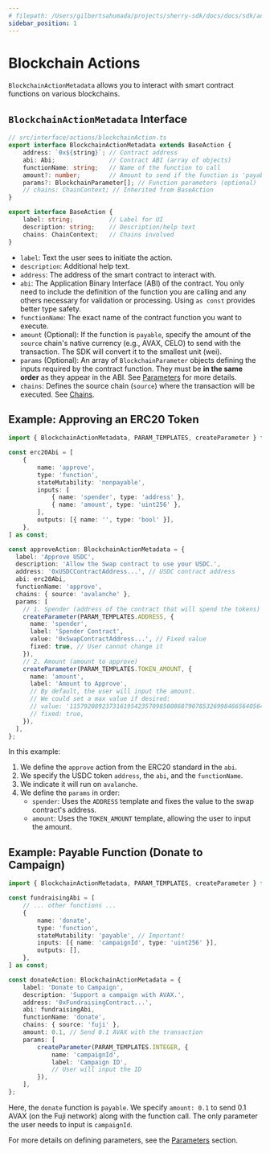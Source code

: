 ```yaml
---
# filepath: /Users/gilbertsahumada/projects/sherry-sdk/docs/docs/sdk/action-types/blockchain-actions.md
sidebar_position: 1
---
```


# Blockchain Actions

`BlockchainActionMetadata` allows you to interact with smart contract functions on various blockchains.

## `BlockchainActionMetadata` Interface

```typescript
// src/interface/actions/blockchainAction.ts
export interface BlockchainActionMetadata extends BaseAction {
    address: `0x${string}`; // Contract address
    abi: Abi;               // Contract ABI (array of objects)
    functionName: string;   // Name of the function to call
    amount?: number;        // Amount to send if the function is 'payable' (in native unit, e.g., ETH, AVAX)
    params?: BlockchainParameter[]; // Function parameters (optional)
    // chains: ChainContext; // Inherited from BaseAction
}

export interface BaseAction {
    label: string;          // Label for UI
    description: string;    // Description/help text
    chains: ChainContext;   // Chains involved
}
```

-   `label`: Text the user sees to initiate the action.
-   `description`: Additional help text.
-   `address`: The address of the smart contract to interact with.
-   `abi`: The Application Binary Interface (ABI) of the contract. You only need to include the definition of the function you are calling and any others necessary for validation or processing. Using `as const` provides better type safety.
-   `functionName`: The exact name of the contract function you want to execute.
-   `amount` (Optional): If the function is `payable`, specify the amount of the `source` chain's native currency (e.g., AVAX, CELO) to send with the transaction. The SDK will convert it to the smallest unit (wei).
-   `params` (Optional): An array of `BlockchainParameter` objects defining the inputs required by the contract function. They must be **in the same order** as they appear in the ABI. See [Parameters](./../parameters.md) for more details.
-   `chains`: Defines the source chain (`source`) where the transaction will be executed. See [Chains](./../chains.md).

## Example: Approving an ERC20 Token

```typescript
import { BlockchainActionMetadata, PARAM_TEMPLATES, createParameter } from '@sherrylinks/sdk';

const erc20Abi = [
    {
        name: 'approve',
        type: 'function',
        stateMutability: 'nonpayable',
        inputs: [
            { name: 'spender', type: 'address' },
            { name: 'amount', type: 'uint256' },
        ],
        outputs: [{ name: '', type: 'bool' }],
    },
] as const;

const approveAction: BlockchainActionMetadata = {
  label: 'Approve USDC',
  description: 'Allow the Swap contract to use your USDC.',
  address: '0xUSDCContractAddress...', // USDC contract address
  abi: erc20Abi,
  functionName: 'approve',
  chains: { source: 'avalanche' },
  params: [
    // 1. Spender (address of the contract that will spend the tokens)
    createParameter(PARAM_TEMPLATES.ADDRESS, {
      name: 'spender',
      label: 'Spender Contract',
      value: '0xSwapContractAddress...', // Fixed value
      fixed: true, // User cannot change it
    }),
    // 2. Amount (amount to approve)
    createParameter(PARAM_TEMPLATES.TOKEN_AMOUNT, {
      name: 'amount',
      label: 'Amount to Approve',
      // By default, the user will input the amount.
      // We could set a max value if desired:
      // value: '115792089237316195423570985008687907853269984665640564039457584007913129639935', // uint256 max
      // fixed: true,
    }),
  ],
};
```

In this example:
1.  We define the `approve` action from the ERC20 standard in the `abi`.
2.  We specify the USDC token `address`, the `abi`, and the `functionName`.
3.  We indicate it will run on `avalanche`.
4.  We define the `params` in order:
    *   `spender`: Uses the `ADDRESS` template and fixes the value to the swap contract's address.
    *   `amount`: Uses the `TOKEN_AMOUNT` template, allowing the user to input the amount.

## Example: Payable Function (Donate to Campaign)

```typescript
import { BlockchainActionMetadata, PARAM_TEMPLATES, createParameter } from '@sherrylinks/sdk';

const fundraisingAbi = [
    // ... other functions ...
    {
        name: 'donate',
        type: 'function',
        stateMutability: 'payable', // Important!
        inputs: [{ name: 'campaignId', type: 'uint256' }],
        outputs: [],
    },
] as const;

const donateAction: BlockchainActionMetadata = {
    label: 'Donate to Campaign',
    description: 'Support a campaign with AVAX.',
    address: '0xFundraisingContract...',
    abi: fundraisingAbi,
    functionName: 'donate',
    chains: { source: 'fuji' },
    amount: 0.1, // Send 0.1 AVAX with the transaction
    params: [
        createParameter(PARAM_TEMPLATES.INTEGER, {
            name: 'campaignId',
            label: 'Campaign ID',
            // User will input the ID
        }),
    ],
};
```

Here, the `donate` function is `payable`. We specify `amount: 0.1` to send 0.1 AVAX (on the Fuji network) along with the function call. The only parameter the user needs to input is `campaignId`.

For more details on defining parameters, see the [Parameters](./../parameters.md) section.